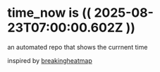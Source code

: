 # time_now is (( 2025-08-23T07:00:00.602Z ))

an automated repo that shows the currnent time

inspired by [breakingheatmap](https://github.com/breakingheatmap/breakingheatmap)